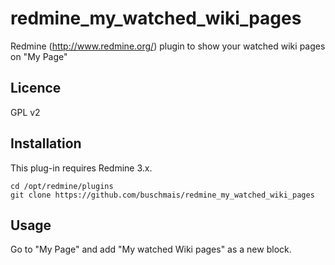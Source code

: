 # redmine_my_watched_wiki_pages

Redmine (http://www.redmine.org/) plugin to show your watched wiki pages on "My Page"

## Licence

GPL v2

## Installation

This plug-in requires Redmine 3.x.

```
cd /opt/redmine/plugins
git clone https://github.com/buschmais/redmine_my_watched_wiki_pages
```

## Usage

Go to "My Page" and add "My watched Wiki pages" as a new block.
